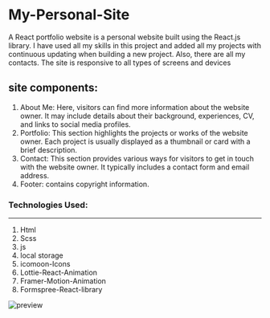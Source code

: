 # My-Personal-Site

A React portfolio website is a personal website built using the React.js library. I have used all my skills in this project and added all my projects with continuous updating when building a new project. Also, there are all my contacts. The site is responsive to all types of screens and devices 


## site components:

1. About Me: Here, visitors can find more information about the website owner. It may include details about their background, experiences, CV, and links to social media profiles.
2. Portfolio: This section highlights the projects or works of the website owner. Each project is usually displayed as a thumbnail or card with a brief description. 
3. Contact: This section provides various ways for visitors to get in touch with the website owner. It typically includes a contact form and email address.
4. Footer: contains copyright information.

### Technologies Used:

---

1. Html
2. Scss
3. js
4. local storage
5. icomoon-Icons
6. Lottie-React-Animation
7. Framer-Motion-Animation
8. Formspree-React-library

![preview](https://i.imgur.com/B3aUfN7.png)
